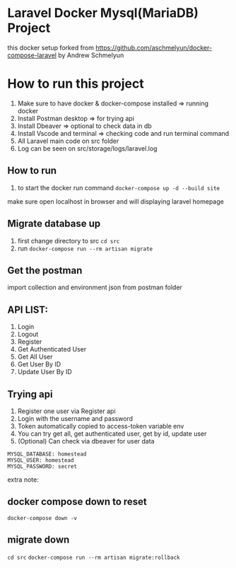 # Laravel Docker Mysql(MariaDB) Project

this docker setup forked from https://github.com/aschmelyun/docker-compose-laravel by Andrew Schmelyun

# How to run this project
1. Make sure to have docker & docker-compose installed => running docker
2. Install Postman desktop => for trying api
3. Install Dbeaver => optional to check data in db
4. Install Vscode and terminal => checking code and run terminal command
5. All Laravel main code on src folder
6. Log can be seen on src/storage/logs/laravel.log

## How to run
1. to start the docker run command `docker-compose up -d --build site`

make sure open localhost in browser and will displaying laravel homepage

## Migrate database up
1. first change directory to src `cd src`
2. run `docker-compose run --rm artisan migrate`

## Get the postman
import collection and environment json from postman folder

## API LIST:
1. Login
2. Logout
3. Register
4. Get Authenticated User
5. Get All User
6. Get User By ID
7. Update User By ID

## Trying api
1. Register one user via Register api
2. Login with the username and password
3. Token automatically copied to access-token variable env
4. You can try get all, get authenticated user, get by id, update user 
5. (Optional) Can check via dbeaver for user data

```
MYSQL_DATABASE: homestead
MYSQL_USER: homestead
MYSQL_PASSWORD: secret
```
     
extra note:
## docker compose down to reset
`docker-compose down -v`

## migrate down
`cd src`
`docker-compose run --rm artisan migrate:rollback`